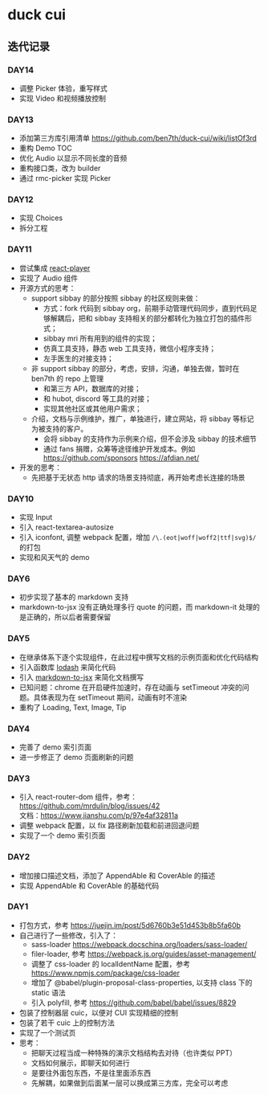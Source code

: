 # duck cui

## 迭代记录

### DAY14

- 调整 Picker 体验，重写样式
- 实现 Video 和视频播放控制

### DAY13

- 添加第三方库引用清单 <https://github.com/ben7th/duck-cui/wiki/listOf3rd>
- 重构 Demo TOC
- 优化 Audio 以显示不同长度的音频
- 重构接口类，改为 builder
- 通过 rmc-picker 实现 Picker

### DAY12

- 实现 Choices
- 拆分工程

### DAY11

- 尝试集成 [react-player](https://cookpete.com/react-player/)
- 实现了 Audio 组件
- 开源方式的思考：
  - support sibbay 的部分按照 sibbay 的社区规则来做：
    - 方式：fork 代码到 sibbay org，前期手动管理代码同步，直到代码足够解耦后，把和 sibbay 支持相关的部分都转化为独立打包的插件形式；
    - sibbay mri 所有用到的组件的实现；
    - 仿真工具支持，静态 web 工具支持，微信小程序支持；
    - 左手医生的对接支持；
  - 非 support sibbay 的部分，考虑，安排，沟通，单独去做，暂时在 ben7th 的 repo 上管理
    - 和第三方 API，数据库的对接；
    - 和 hubot, discord 等工具的对接；
    - 实现其他社区或其他用户需求；
  - 介绍，文档与示例维护，推广，单独进行，建立网站，将 sibbay 等标记为被支持的客户。
    - 会将 sibbay 的支持作为示例来介绍，但不会涉及 sibbay 的技术细节
    - 通过 fans 捐赠，众筹等途径维护开发成本。例如 <https://github.com/sponsors> <https://afdian.net/>
- 开发的思考：
  - 先把基于无状态 http 请求的场景支持彻底，再开始考虑长连接的场景

### DAY10

- 实现 Input
- 引入 react-textarea-autosize
- 引入 iconfont, 调整 webpack 配置，增加 `/\.(eot|woff|woff2|ttf|svg)$/` 的打包
- 实现和风天气的 demo

### DAY6

- 初步实现了基本的 markdown 支持
- markdown-to-jsx 没有正确处理多行 quote 的问题，而 markdown-it 处理的是正确的，所以后者需要保留

### DAY5

- 在继承体系下逐个实现组件，在此过程中撰写文档的示例页面和优化代码结构
- 引入函数库 [lodash](https://www.lodashjs.com/) 来简化代码
- 引入 [markdown-to-jsx](https://www.npmjs.com/package/markdown-to-jsx) 来简化文档撰写
- 已知问题：chrome 在开启硬件加速时，存在动画与 setTimeout 冲突的问题。具体表现为在 setTimeout 期间，动画有时不渲染
- 重构了 Loading, Text, Image, Tip

### DAY4

- 完善了 demo 索引页面
- 进一步修正了 demo 页面刷新的问题

### DAY3

- 引入 react-router-dom 组件，参考：<https://github.com/mrdulin/blog/issues/42>  
  文档：<https://www.jianshu.com/p/97e4af32811a>
- 调整 webpack 配置，以 fix 路径刷新加载和前进回退问题
- 实现了一个 demo 索引页面

### DAY2

- 增加接口描述文档，添加了 AppendAble 和 CoverAble 的描述
- 实现 AppendAble 和 CoverAble 的基础代码

### DAY1

- 打包方式，参考 <https://juejin.im/post/5d6760b3e51d453b8b5fa60b>
- 自己进行了一些修改，引入了：
  - sass-loader <https://webpack.docschina.org/loaders/sass-loader/>
  - filer-loader, 参考 <https://webpack.js.org/guides/asset-management/>
  - 调整了 css-loader 的 localIdentName 配置，参考 <https://www.npmjs.com/package/css-loader>
  - 增加了 @babel/plugin-proposal-class-properties, 以支持 class 下的 static 语法
  - 引入 polyfill, 参考 <https://github.com/babel/babel/issues/8829>
- 包装了控制器层 cuic，以便对 CUI 实现精细的控制
- 包装了若干 cuic 上的控制方法
- 实现了一个测试页
- 思考：
  - 把聊天过程当成一种特殊的演示文档结构去对待（也许类似 PPT）
  - 文档如何展示，即聊天如何进行
  - 是要往外面包东西，不是往里面添东西
  - 先解耦，如果做到后面某一层可以换成第三方库，完全可以考虑
  